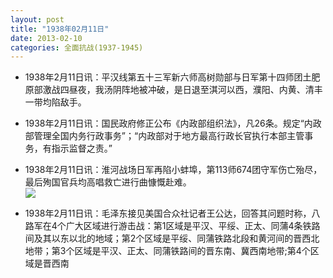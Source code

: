 ```yaml
---
layout: post
title: "1938年02月11日"
date: 2013-02-10
categories: 全面抗战(1937-1945)
---
```


<meta name="referrer" content="no-referrer" />

- 1938年2月11日讯：平汉线第五十三军新六师高树勋部与日军第十四师团土肥原部激战四昼夜，我汤阴阵地被冲破，是日退至淇河以西，濮阳、内黄、清丰一带均陷敌手。 

- 1938年2月11日讯：国民政府修正公布《内政部组织法》，凡26条。规定“内政部管理全国内务行政事务”；“内政部对于地方最高行政长官执行本部主管事务，有指示监督之责。” 

- 1938年2月11日讯：淮河战场日军再陷小蚌埠，第113师674团守军伤亡殆尽，最后殉国官兵均高唱救亡进行曲慷慨赴难。  <br/><img src="https://ww1.sinaimg.cn/large/aca367d8jw1e1p38t89igj.jpg" />

- 1938年2月11日讯：毛泽东接见美国合众社记者王公达，回答其问题时称，八路军在4个广大区域进行游击战：第1区域是平汉、平绥、正太、同蒲4条铁路间及其以东以北的地域；第2个区域是平绥、同蒲铁路北段和黄河间的晋西北地带；第3个区域是平汉、正太、同蒲铁路间的晋东南、冀西南地带;第4个区域是晋西南 

